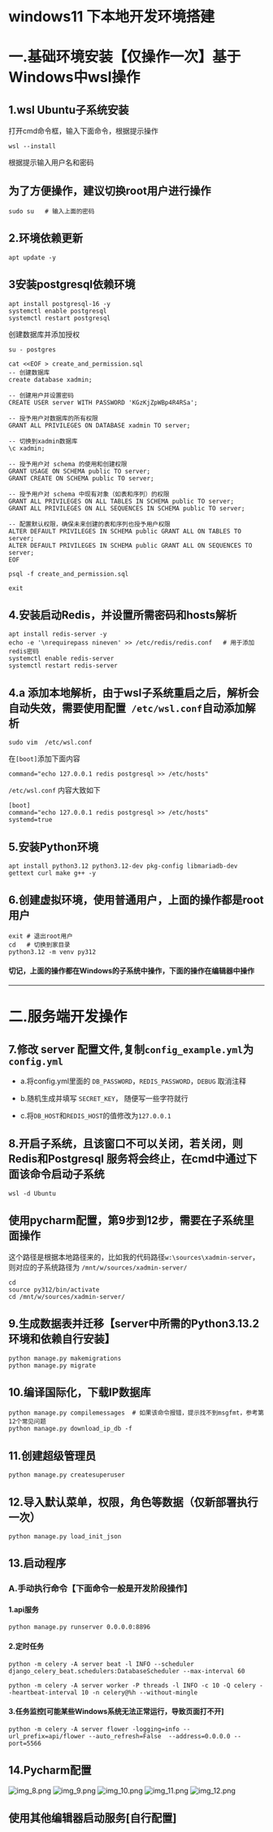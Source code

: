 # windows11 下本地开发环境搭建

# 一.基础环境安装【仅操作一次】基于Windows中wsl操作
## 1.wsl Ubuntu子系统安装
打开cmd命令框，输入下面命令，根据提示操作
```shell
wsl --install
```
根据提示输入用户名和密码

## 为了方便操作，建议切换root用户进行操作
```shell
sudo su   # 输入上面的密码
```

## 2.环境依赖更新
```shell
apt update -y
```

## 3安装postgresql依赖环境
```shell
apt install postgresql-16 -y
systemctl enable postgresql
systemctl restart postgresql
```
创建数据库并添加授权

```shell
su - postgres
```

```shell
cat <<EOF > create_and_permission.sql
-- 创建数据库
create database xadmin;

-- 创建用户并设置密码
CREATE USER server WITH PASSWORD 'KGzKjZpWBp4R4RSa';

-- 授予用户对数据库的所有权限
GRANT ALL PRIVILEGES ON DATABASE xadmin TO server;

-- 切换到xadmin数据库
\c xadmin;

-- 授予用户对 schema 的使用和创建权限
GRANT USAGE ON SCHEMA public TO server;
GRANT CREATE ON SCHEMA public TO server;

-- 授予用户对 schema 中现有对象（如表和序列）的权限
GRANT ALL PRIVILEGES ON ALL TABLES IN SCHEMA public TO server;
GRANT ALL PRIVILEGES ON ALL SEQUENCES IN SCHEMA public TO server;

-- 配置默认权限，确保未来创建的表和序列也授予用户权限
ALTER DEFAULT PRIVILEGES IN SCHEMA public GRANT ALL ON TABLES TO server;
ALTER DEFAULT PRIVILEGES IN SCHEMA public GRANT ALL ON SEQUENCES TO server;
EOF

psql -f create_and_permission.sql

exit

```

## 4.安装启动Redis，并设置所需密码和hosts解析

```shell
apt install redis-server -y
echo -e '\nrequirepass nineven' >> /etc/redis/redis.conf   # 用于添加redis密码
systemctl enable redis-server
systemctl restart redis-server
```

## 4.a 添加本地解析，由于wsl子系统重启之后，解析会自动失效，需要使用配置``` /etc/wsl.conf```自动添加解析

```shell
sudo vim  /etc/wsl.conf
```

在```[boot]```添加下面内容

```shell
command="echo 127.0.0.1 redis postgresql >> /etc/hosts"
```

```/etc/wsl.conf``` 内容大致如下

```shell
[boot]
command="echo 127.0.0.1 redis postgresql >> /etc/hosts"
systemd=true
```

## 5.安装Python环境

```shell
apt install python3.12 python3.12-dev pkg-config libmariadb-dev gettext curl make g++ -y
```

## 6.创建虚拟环境，使用普通用户，上面的操作都是root用户

```shell
exit # 退出root用户
cd   # 切换到家目录
python3.12 -m venv py312
```

#### 切记，上面的操作都在Windows的子系统中操作，下面的操作在编辑器中操作

---

# 二.服务端开发操作

## 7.修改 server 配置文件,复制```config_example.yml```为```config.yml```

- a.将config.yml里面的 ```DB_PASSWORD```，```REDIS_PASSWORD```，```DEBUG``` 取消注释

- b.随机生成并填写 ```SECRET_KEY```， 随便写一些字符就行

- c.将```DB_HOST```和```REDIS_HOST```的值修改为```127.0.0.1```

## 8.开启子系统，且该窗口不可以关闭，若关闭，则Redis和Postgresql 服务将会终止，在cmd中通过下面该命令启动子系统

```shell
wsl -d Ubuntu
```

## 使用pycharm配置，第9步到12步，需要在子系统里面操作

这个路径是根据本地路径来的，比如我的代码路径```w:\sources\xadmin-server```，则对应的子系统路径为
```/mnt/w/sources/xadmin-server/```

```shell
cd
source py312/bin/activate
cd /mnt/w/sources/xadmin-server/
```

## 9.生成数据表并迁移【server中所需的Python3.13.2环境和依赖自行安装】

```shell
python manage.py makemigrations
python manage.py migrate
```

## 10.编译国际化，下载IP数据库
```shell
python manage.py compilemessages  # 如果该命令报错，提示找不到msgfmt，参考第12个常见问题
python manage.py download_ip_db -f
```

## 11.创建超级管理员

```shell
python manage.py createsuperuser
```

## 12.导入默认菜单，权限，角色等数据（仅新部署执行一次）

```shell
python manage.py load_init_json
```

## 13.启动程序

### A.手动执行命令【下面命令一般是开发阶段操作】

#### 1.api服务

```shell
python manage.py runserver 0.0.0.0:8896
```

#### 2.定时任务

```shell
python -m celery -A server beat -l INFO --scheduler django_celery_beat.schedulers:DatabaseScheduler --max-interval 60
```
```shell
python -m celery -A server worker -P threads -l INFO -c 10 -Q celery --heartbeat-interval 10 -n celery@%h --without-mingle
```

#### 3.任务监控[可能某些Windows系统无法正常运行，导致页面打不开]

```shell
python -m celery -A server flower -logging=info --url_prefix=api/flower --auto_refresh=False  --address=0.0.0.0 --port=5566
```

## 14.Pycharm配置

![img_8.png](img_8.png)
![img_9.png](img_9.png)
![img_10.png](img_10.png)
![img_11.png](img_11.png)
![img_12.png](img_12.png)

## 使用其他编辑器启动服务[自行配置]
